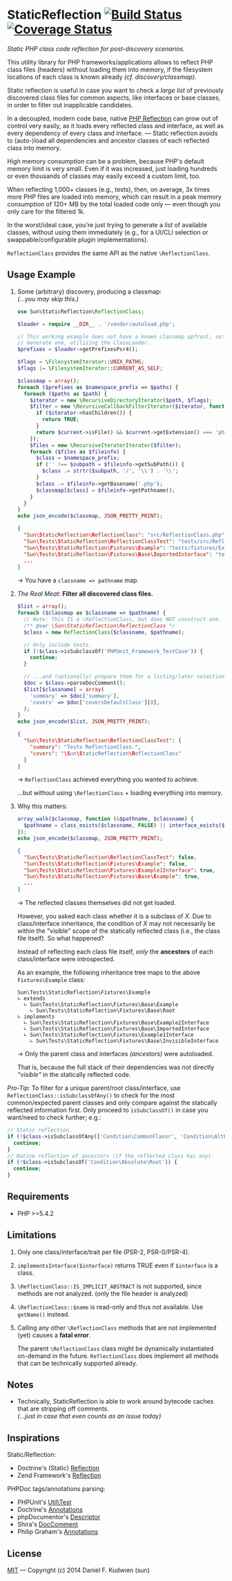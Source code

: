 # StaticReflection [![Build Status](https://travis-ci.org/sun/staticreflection.svg)](https://travis-ci.org/sun/staticreflection) [![Coverage Status](https://img.shields.io/coveralls/sun/staticreflection.svg)](https://coveralls.io/r/sun/staticreflection)
_Static PHP class code reflection for post-discovery scenarios._

This utility library for PHP frameworks/applications allows to reflect PHP class
files (headers) without loading them into memory, if the filesystem locations of
each class is known already _(cf. discovery/classmap)_.

Static reflection is useful in case you want to check a _large list_ of
previously discovered class files for common aspects, like interfaces or base
classes, in order to filter out inapplicable candidates.

In a decoupled, modern code base, native [PHP Reflection] can grow out of
control very easily, as it loads every reflected class and interface, as well as
every dependency of every class and interface. — Static reflection avoids to
(auto-)load all dependencies and ancestor classes of each reflected class into
memory.

High memory consumption can be a problem, because PHP's default memory limit is
very small.  Even if it was increased, just loading hundreds or even thousands
of classes may easily exceed a custom limit, too.

When reflecting 1,000+ classes (e.g., tests), then, on average, 3x times more
PHP files are loaded into memory, which can result in a peak memory consumption
of 120+ MB by the total loaded code only — even though you only care for the
filtered 1k.

In the worst/ideal case, you're just trying to generate a _list_ of
available classes, without using them immediately (e.g., for a UI/CLI selection
or swappable/configurable plugin implementations).

`ReflectionClass` provides the same API as the native `\ReflectionClass`.


## Usage Example

1. Some (arbitrary) discovery, producing a classmap:  
    _(…you may skip this.)_

    ```php
    use Sun\StaticReflection\ReflectionClass;

    $loader = require __DIR__ . '/vendor/autoload.php';

    // This working example does not have a known classmap upfront, so:
    // Generate one, utilizing the ClassLoader.
    $prefixes = $loader->getPrefixesPsr4();

    $flags = \FilesystemIterator::UNIX_PATHS;
    $flags |= \FilesystemIterator::CURRENT_AS_SELF;

    $classmap = array();
    foreach ($prefixes as $namespace_prefix => $paths) {
      foreach ($paths as $path) {
        $iterator = new \RecursiveDirectoryIterator($path, $flags);
        $filter = new \RecursiveCallbackFilterIterator($iterator, function ($current, $key, $iterator) {
          if ($iterator->hasChildren()) {
            return TRUE;
          }
          return $current->isFile() && $current->getExtension() === 'php';
        });
        $files = new \RecursiveIteratorIterator($filter);
        foreach ($files as $fileinfo) {
          $class = $namespace_prefix;
          if ('' !== $subpath = $fileinfo->getSubPath()) {
            $class .= strtr($subpath, '/', '\\') . '\\';
          }
          $class .= $fileinfo->getBasename('.php');
          $classmap[$class] = $fileinfo->getPathname();
        }
      }
    }
    echo json_encode($classmap, JSON_PRETTY_PRINT);
    ```

    ```json
    {
      "Sun\StaticReflection\ReflectionClass": "src/ReflectionClass.php",
      "Sun\Tests\StaticReflection\ReflectionClassTest": "tests/src/ReflectionClassTest.php",
      "Sun\Tests\StaticReflection\Fixtures\Example": "tests/fixtures/Example.php",
      "Sun\Tests\StaticReflection\Fixtures\Base\ImportedInterface": "tests/fixtures/Base/ImportedInterface.php"
      ...
    }
    ```
    → You have a `classname => pathname` map.

1. _The Real Meat:_ **Filter all discovered class files.**

    ```php
    $list = array();
    foreach ($classmap as $classname => $pathname) {
      // Note: This IS a \ReflectionClass, but does NOT construct one.
      /** @var \Sun\StaticReflection\ReflectionClass */
      $class = new ReflectionClass($classname, $pathname);

      // Only include tests.
      if (!$class->isSubclassOf('PHPUnit_Framework_TestCase')) {
        continue;
      }

      // ...and (optionally) prepare them for a listing/later selection:
      $doc = $class->parseDocComment();
      $list[$classname] = array(
        'summary' => $doc['summary'],
        'covers' => $doc['coversDefaultClass'][0],
      );
    }
    echo json_encode($list, JSON_PRETTY_PRINT);
    ```

    ```json
    {
      "Sun\Tests\StaticReflection\ReflectionClassTest": {
        "summary": "Tests ReflectionClass.",
        "covers": "\Sun\StaticReflection\ReflectionClass"
      }
    }
    ```
    → `ReflectionClass` achieved everything you wanted to achieve.

    …but without using `\ReflectionClass` + loading everything into memory.

1. Why this matters:

    ```php
    array_walk($classmap, function (&$pathname, $classname) {
      $pathname = class_exists($classname, FALSE) || interface_exists($classname, FALSE);
    });
    echo json_encode($classmap, JSON_PRETTY_PRINT);
    ```

    ```json
    {
      "Sun\Tests\StaticReflection\ReflectionClassTest": false,
      "Sun\Tests\StaticReflection\Fixtures\Example": false,
      "Sun\Tests\StaticReflection\Fixtures\Example1Interface": true,
      "Sun\Tests\StaticReflection\Fixtures\Base\Example": true,
      ...
    }
    ```
    → The reflected classes themselves did not get loaded.

    However, you asked each class whether it is a subclass of _X_.  Due to
    class/interface inheritance, the condition of _X_ may not necessarily be
    within the "visible" scope of the statically reflected class (i.e., the
    class file itself).  So what happened?

    Instead of reflecting each class file itself, _only_ the **ancestors** of
    each class/interface were introspected.

    As an example, the following inheritance tree maps to the above
    `Fixtures\Example` class:

    ```
    Sun\Tests\StaticReflection\Fixtures\Example
    ∟ extends
      ∟ Sun\Tests\StaticReflection\Fixtures\Base\Example
        ∟ Sun\Tests\StaticReflection\Fixtures\Base\Root
    ∟ implements
      ∟ Sun\Tests\StaticReflection\Fixtures\Base\Example2Interface
      ∟ Sun\Tests\StaticReflection\Fixtures\Base\ImportedInterface
      ∟ Sun\Tests\StaticReflection\Fixtures\Example1Interface
        ∟ Sun\Tests\StaticReflection\Fixtures\Base\InvisibleInterface
    ```
    → Only the parent class and interfaces _(ancestors)_ were autoloaded.

    That is, because the full stack of their dependencies was not directly
    _"visible"_ in the statically reflected code.


_Pro-Tip:_ To filter for a unique parent/root class/interface, use
`ReflectionClass::isSubclassOfAny()` to check for the most common/expected
parent classes and only compare against the statically reflected information
first.  Only proceed to `isSubclassOf()` in case you want/need to check
further; e.g.:

```php
// Static reflection.
if (!$class->isSubclassOfAny(['Condition\CommonFlavor', 'Condition\AltFlavor'])) {
  continue;
}
// Native reflection of ancestors (if the reflected class has any).
if (!$class->isSubclassOf('Condition\Absolute\Root')) {
  continue;
}
```


## Requirements

* PHP >=5.4.2


## Limitations

1. Only one class/interface/trait per file (PSR-2, PSR-0/PSR-4).

1. `implementsInterface($interface)` returns TRUE even if `$interface` is a
    class.

1. `\ReflectionClass::IS_IMPLICIT_ABSTRACT` is not supported, since methods are
    not analyzed. (only the file header is analyzed)

1. `\ReflectionClass::$name` is read-only and thus not available. Use
    `getName()` instead.

1. Calling any other `\ReflectionClass` methods that are not implemented (yet)
    causes a **fatal error**.

    The parent `\ReflectionClass` class might be dynamically instantiated
    on-demand in the future.  `ReflectionClass` does implement all methods that
    can be technically supported already.


## Notes

* Technically, StaticReflection is able to work around bytecode caches that are
    stripping off comments.  
    _(…just in case that even counts as an issue today)_


## Inspirations

Static/Reflection:

* Doctrine's (Static) [Reflection](https://github.com/doctrine/common/tree/master/lib/Doctrine/Common/Reflection)
* Zend Framework's [Reflection](https://github.com/zendframework/zf2/tree/master/library/Zend/Server/Reflection)

PHPDoc tags/annotations parsing:

* PHPUnit's [Util\Test](https://github.com/sebastianbergmann/phpunit/blob/master/src/Util/Test.php)
* Doctrine's [Annotations](https://github.com/doctrine/annotations/tree/master/lib/Doctrine/Common/Annotations)
* phpDocumentor's [Descriptor](https://github.com/phpDocumentor/phpDocumentor2/tree/develop/src/phpDocumentor/Descriptor)
* Shira's [DocComment](https://github.com/ShiraNai7/php-doc-comment)
* Philip Graham's [Annotations](https://github.com/pgraham/php-annotations)


## License

[MIT](LICENSE) — Copyright (c) 2014 Daniel F. Kudwien (sun)


[PHP Reflection]: http://php.net/manual/en/book.reflection.php
